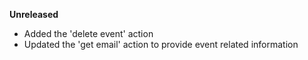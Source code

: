 **Unreleased**
* Added the 'delete event' action
* Updated the 'get email' action to provide event related information